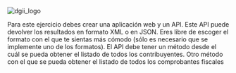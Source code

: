 
![dgii_logo](https://github.com/yeseniavillar/Prueba-Tecnica-DGII/assets/81875059/7395566d-9491-42c2-9e91-ae8df16c8c22)

Para este ejercicio debes crear una aplicación web y un API. Este API puede devolver los resultados en 
formato XML o en JSON. Eres libre de escoger el formato con el que te sientas más cómodo (sólo es 
necesario que se implemente uno de los formatos).
El API debe tener un método desde el cuál se pueda obtener el listado de todos los contribuyentes. 
Otro método con el que se pueda obtener el listado de todos los comprobantes fiscales
